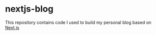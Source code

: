 # nextjs-blog
This repository contains code I used to build my personal blog based on <a href="https://nextjs.org/learn/foundations/about-nextjs" rel="nofollow">Next.js</a> 
